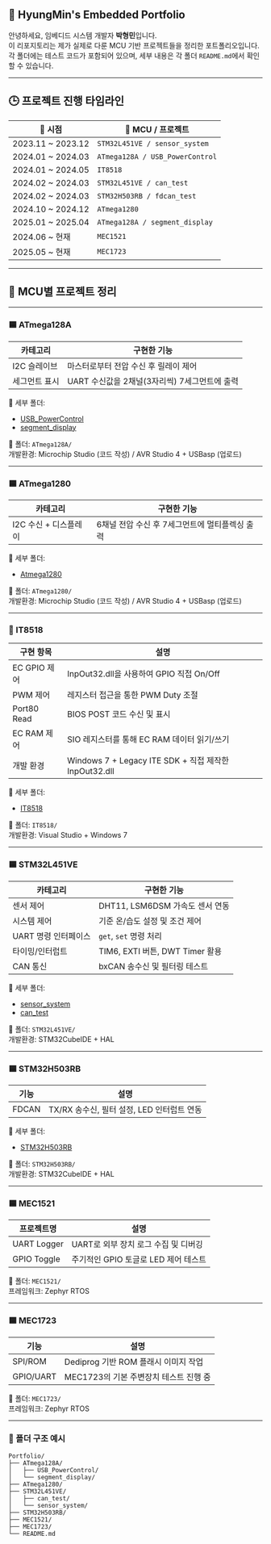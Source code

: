 ## 📁 HyungMin's Embedded Portfolio

안녕하세요, 임베디드 시스템 개발자 **박형민**입니다.  
이 리포지토리는 제가 실제로 다룬 MCU 기반 프로젝트들을 정리한 포트폴리오입니다.  
각 폴더에는 테스트 코드가 포함되어 있으며, 세부 내용은 각 폴더 `README.md`에서 확인할 수 있습니다.

---

## 🕒 프로젝트 진행 타임라인

| 📆 시점          | 🧠 MCU / 프로젝트           |
|------------------|-----------------------------|
| 2023.11 ~ 2023.12 | `STM32L451VE / sensor_system` |
| 2024.01 ~ 2024.03 | `ATmega128A / USB_PowerControl` |
| 2024.01 ~ 2024.05 | `IT8518`                      |
| 2024.02 ~ 2024.03 | `STM32L451VE / can_test`      |
| 2024.02 ~ 2024.03 | `STM32H503RB / fdcan_test`    |
| 2024.10 ~ 2024.12 | `ATmega1280`                  |
| 2025.01 ~ 2025.04 | `ATmega128A / segment_display` |
| 2024.06 ~ 현재    | `MEC1521`                     |
| 2025.05 ~ 현재    | `MEC1723`                     |

---

## 🔷 MCU별 프로젝트 정리

---

### 🟦 ATmega128A

| 카테고리       | 구현한 기능 |
|----------------|-------------|
| I2C 슬레이브   | 마스터로부터 전압 수신 후 릴레이 제어 |
| 세그먼트 표시  | UART 수신값을 2채널(3자리씩) 7세그먼트에 출력 |

🔗 세부 폴더:
- [USB_PowerControl](./Atmega128A/USB_PowerControl)
- [segment_display](./ATmega128A/segment_display)

📁 폴더: `ATmega128A/`  
개발환경: Microchip Studio (코드 작성) / AVR Studio 4 + USBasp (업로드)

---

### 🟦 ATmega1280

| 카테고리             | 구현한 기능 |
|----------------------|-------------|
| I2C 수신 + 디스플레이 | 6채널 전압 수신 후 7세그먼트에 멀티플렉싱 출력 |

🔗 세부 폴더:
- [Atmega1280](./ATmega1280)
  
📁 폴더: `ATmega1280/`  
개발환경: Microchip Studio (코드 작성) / AVR Studio 4 + USBasp (업로드)

---

### 🔷 IT8518

| 구현 항목 | 설명 |
|-----------|------|
| EC GPIO 제어 | InpOut32.dll을 사용하여 GPIO 직접 On/Off |
| PWM 제어 | 레지스터 접근을 통한 PWM Duty 조절 |
| Port80 Read | BIOS POST 코드 수신 및 표시 |
| EC RAM 제어 | SIO 레지스터를 통해 EC RAM 데이터 읽기/쓰기 |
| 개발 환경 | Windows 7 + Legacy ITE SDK + 직접 제작한 InpOut32.dll |

🔗 세부 폴더:  
- [IT8518](./IT8518)

📁 폴더: `IT8518/`  
개발환경: Visual Studio + Windows 7

---

### 🟦 STM32L451VE

| 카테고리          | 구현한 기능                                              |
|-------------------|-----------------------------------------------------------|
| 센서 제어          | DHT11, LSM6DSM 가속도 센서 연동                           |
| 시스템 제어        | 기준 온/습도 설정 및 조건 제어                            |
| UART 명령 인터페이스 | `get`, `set` 명령 처리                                    |
| 타이밍/인터럽트     | TIM6, EXTI 버튼, DWT Timer 활용                           |
| CAN 통신           | bxCAN 송수신 및 필터링 테스트                             |

🔗 세부 폴더:
- [sensor_system](./STM32L451VE/sensor_system)
- [can_test](./STM32L451VE/can_test)

📁 폴더: `STM32L451VE/`  
개발환경: STM32CubeIDE + HAL

---

### 🟦 STM32H503RB

| 기능       | 설명                                 |
|------------|--------------------------------------|
| FDCAN      | TX/RX 송수신, 필터 설정, LED 인터럽트 연동 |

🔗 세부 폴더:
- [STM32H503RB](./STM32H503RB)

📁 폴더: `STM32H503RB/`  
개발환경: STM32CubeIDE + HAL

---

### 🟦 MEC1521

| 프로젝트명      | 설명                                      |
|----------------|-------------------------------------------|
| UART Logger     | UART로 외부 장치 로그 수집 및 디버깅             |
| GPIO Toggle     | 주기적인 GPIO 토글로 LED 제어 테스트            |

📁 폴더: `MEC1521/`  
프레임워크: Zephyr RTOS

---

### 🟦 MEC1723

| 기능     | 설명                                  |
|----------|---------------------------------------|
| SPI/ROM  | Dediprog 기반 ROM 플래시 이미지 작업      |
| GPIO/UART| MEC1723의 기본 주변장치 테스트 진행 중     |

📁 폴더: `MEC1723/`  
프레임워크: Zephyr RTOS

---

### 📁 폴더 구조 예시

```
Portfolio/
├── ATmega128A/
│   ├── USB_PowerControl/
│   └── segment_display/
├── ATmega1280/
├── STM32L451VE/
│   ├── can_test/
│   └── sensor_system/
├── STM32H503RB/
├── MEC1521/
├── MEC1723/
└── README.md
```

